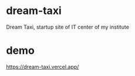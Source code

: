 # dream-taxi
Dream Taxi, startup site of IT center of my institute

# demo

https://dream-taxi.vercel.app/
